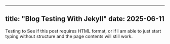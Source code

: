 
---
title: "Blog Testing With Jekyll"
date: 2025-06-11
---

Testing to See if this post requires HTML format, or if I am able to just start typing without structure and the page contents will still work. 
